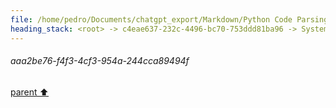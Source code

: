 ```yaml
---
file: /home/pedro/Documents/chatgpt_export/Markdown/Python Code Parsing Simulation.md
heading_stack: <root> -> c4eae637-232c-4496-bc70-753ddd81ba96 -> System -> c5df0cbc-e9fb-4d62-aeed-bcacaa85e110 -> System -> aaa2117c-13e4-4cb9-ba7c-ceab891c0d9c -> User -> Importing the necessary module and initializing the parser and language objects -> Getting the Python language and parser -> Parsing the sample code -> Constructing the query to find all definitions of classes or functions -> Creating the query -> Capturing the nodes -> Displaying the captures -> 8e3bd3ee-59e8-4e34-828c-20572fbdd435 -> Assistant -> aaa2be76-f4f3-4cf3-954a-244cca89494f
---
```

###### aaa2be76-f4f3-4cf3-954a-244cca89494f
[parent ⬆️](#8e3bd3ee-59e8-4e34-828c-20572fbdd435)
